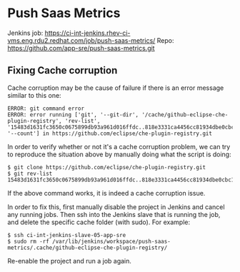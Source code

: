 # Push Saas Metrics

Jenkins job: https://ci-int-jenkins.rhev-ci-vms.eng.rdu2.redhat.com/job/push-saas-metrics/
Repo: https://github.com/app-sre/push-saas-metrics.git

## Fixing Cache corruption

Cache corruption may be the cause of failure if there is an error message similar to this one:

```
ERROR: git command error
ERROR: error running ['git', '--git-dir', '/cache/github-eclipse-che-plugin-registry', 'rev-list', '15483d1631fc3650c0675899db93a961d016ffdc..818e3331ca4456cc81934dbe0cbc1f08177a5928', '--count'] in https://github.com/eclipse/che-plugin-registry.git
```

In order to verify whether or not it's a cache corruption problem, we can try to reproduce the situation above by manually doing what the script is doing:

```
$ git clone https://github.com/eclipse/che-plugin-registry.git
$ git rev-list 15483d1631fc3650c0675899db93a961d016ffdc..818e3331ca4456cc81934dbe0cbc1f08177a5928
```

If the above command works, it is indeed a cache corruption issue.

In order to fix this, first manually disable the project in Jenkins and cancel any running jobs. Then ssh into the Jenkins slave that is running the job, and delete the specific cache folder (with sudo). For example:

```
$ ssh ci-int-jenkins-slave-05-app-sre
$ sudo rm -rf /var/lib/jenkins/workspace/push-saas-metrics/.cache/github-eclipse-che-plugin-registry/
```

Re-enable the project and run a job again.
